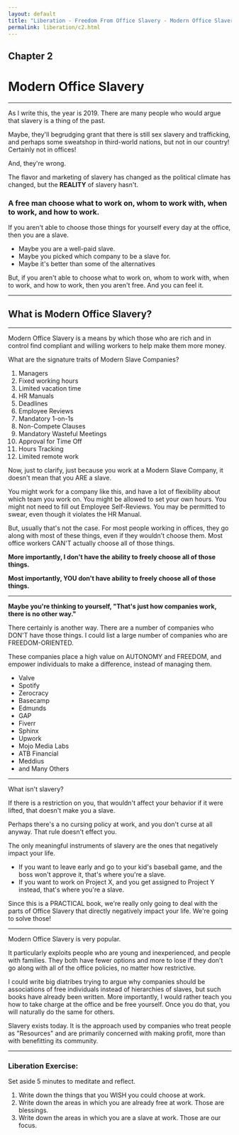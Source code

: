 ```yaml
---
layout: default
title: "Liberation - Freedom From Office Slavery - Modern Office Slavery"
permalink: liberation/c2.html
---
```


## Chapter 2
# Modern Office Slavery 

----

As I write this, the year is 2019. There are many people who would argue that slavery is a thing of the past. 

Maybe, they'll begrudging grant that there is still sex slavery and trafficking, and perhaps some sweatshop in third-world nations, but not in our country! Certainly not in offices!

And, they're wrong.

The flavor and marketing of slavery has changed as the political climate has changed, but the **REALITY** of slavery hasn't.

### A free man choose what to work on, whom to work with, when to work, and how to work.

If you aren't able to choose those things for yourself every day at the office, then you are a slave. 

- Maybe you are a well-paid slave. 
- Maybe you picked which company to be a slave for.
- Maybe it's better than some of the alternatives

But, if you aren't able to choose what to work on, whom to work with, when to work, and how to work, then you aren't free. And you can feel it.

----

## What is Modern Office Slavery?

----

Modern Office Slavery is a means by which those who are rich and in control find compliant and willing workers to help make them more money.

What are the signature traits of Modern Slave Companies?

1. Managers
2. Fixed working hours
3. Limited vacation time
4. HR Manuals
5. Deadlines
6. Employee Reviews
7. Mandatory 1-on-1s
8. Non-Compete Clauses
9. Mandatory Wasteful Meetings
10. Approval for Time Off
11. Hours Tracking
12. Limited remote work

Now, just to clarify, just because you work at a Modern Slave Company, it doesn't mean that you ARE a slave. 

You might work for a company like this, and have a lot of flexibility about which team you work on. You might be allowed to set your own hours. You might not need to fill out Employee Self-Reviews. You may be permitted to swear, even though it violates the HR Manual.

But, usually that's not the case. For most people working in offices, they go along with most of these things, even if they wouldn't choose them. Most office workers CAN'T actually choose all of those things.

**More importantly, I don't have the ability to freely choose all of those things.**

**Most importantly, YOU don't have ability to freely choose all of those things.**

----

**Maybe you're thinking to yourself, "That's just how companies work, there is no other way."**

There certainly is another way. There are a number of companies who DON'T have those things. I could list a large number of companies who are FREEDOM-ORIENTED.

These companies place a high value on AUTONOMY and FREEDOM, and empower individuals to make a difference, instead of managing them. 

- Valve
- Spotify
- Zerocracy
- Basecamp
- Edmunds
- GAP
- Fiverr
- Sphinx
- Upwork
- Mojo Media Labs
- ATB Financial
- Meddius
- and Many Others

----

What isn't slavery?

If there is a restriction on you, that wouldn't affect your behavior if it were lifted, that doesn't make you a slave.

Perhaps there's a no cursing policy at work, and you don't curse at all anyway. That rule doesn't effect you.

The only meaningful instruments of slavery are the ones that negatively impact your life.

- If you want to leave early and go to your kid's baseball game, and the boss won't approve it, that's where you're a slave.
- If you want to work on Project X, and you get assigned to Project Y instead, that's where you're a slave.

Since this is a PRACTICAL book, we're really only going to deal with the parts of Office Slavery that directly negatively impact your life. We're going to solve those!

----

Modern Office Slavery is very popular. 

It particularly exploits people who are young and inexperienced, and people with families. They both have fewer options and more to lose if they don't go along with all of the office policies, no matter how restrictive.

I could write big diatribes trying to argue why companies should be associations of free individuals instead of hierarchies of slaves, but such books have already been written. More importantly, I would rather teach you how to take charge at the office and be free yourself. Once you do that, you will naturally do the same for others. 

Slavery exists today. It is the approach used by companies who treat people as "Resources" and are primarily concerned with making profit, more than with benefitting its community. 

----

### Liberation Exercise:

Set aside 5 minutes to meditate and reflect.
1. Write down the things that you WISH you could choose at work.
2. Write down the areas in which you are already free at work. Those are blessings.
3. Write down the areas in which you are a slave at work. Those are our focus.

